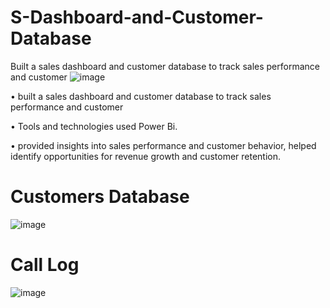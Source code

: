 # S-Dashboard-and-Customer-Database
Built a sales dashboard and customer database to track sales performance and customer
![image](https://user-images.githubusercontent.com/68995151/223050634-817983c9-a9bd-45fe-8f2c-ab84211feddf.png)

•	built a sales dashboard and customer database to track sales performance and customer

•	Tools and technologies used Power Bi.

•	provided insights into sales performance and customer behavior, helped identify opportunities for revenue growth and customer retention.
# Customers Database
![image](https://user-images.githubusercontent.com/68995151/223051069-74f5e7bf-37a8-4a8a-a4ac-f9fe76ab7d51.png)


# Call Log 
![image](https://user-images.githubusercontent.com/68995151/223050974-35da18f1-38cb-4d34-a124-1d1ee45acf93.png)


